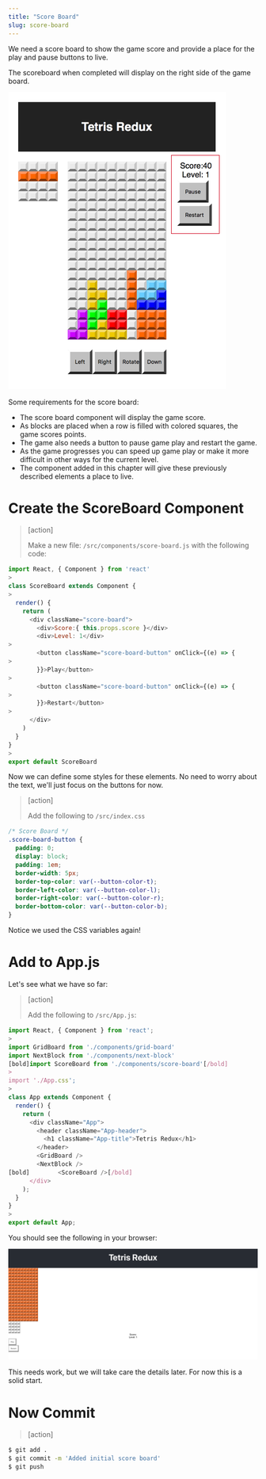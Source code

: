 ```yaml
---
title: "Score Board"
slug: score-board
---
```


We need a score board to show the game score and
provide a place for the play and pause buttons
to live.

The scoreboard when completed will display on the
right side of the game board.

![score-board](assets/score-board.png)

Some requirements for the score board:

- The score board component will display the game score.
- As blocks are placed when a row is filled with colored squares, the game scores points.
- The game also needs a button to pause game play and restart the game.
- As the game progresses you can speed up game play or make it
more difficult in other ways for the current level.
- The component added in this chapter will give these previously described elements a place to live.



# Create the ScoreBoard Component

> [action]
>
> Make a new file: `/src/components/score-board.js` with the following code:
>
```js
import React, { Component } from 'react'
>
class ScoreBoard extends Component {
>
  render() {
    return (
      <div className="score-board">
        <div>Score:{ this.props.score }</div>
        <div>Level: 1</div>
>
        <button className="score-board-button" onClick={(e) => {
>
        }}>Play</button>
>
        <button className="score-board-button" onClick={(e) => {
>
        }}>Restart</button>
>
      </div>
    )
  }
}
>
export default ScoreBoard
```

Now we can define some styles for these elements. No need to worry about
the text, we'll just focus on the buttons for now.

> [action]
>
> Add the following to `/src/index.css`
>
```css
/* Score Board */
.score-board-button {
  padding: 0;
  display: block;
  padding: 1em;
  border-width: 5px;
  border-top-color: var(--button-color-t);
  border-left-color: var(--button-color-l);
  border-right-color: var(--button-color-r);
  border-bottom-color: var(--button-color-b);
}
```

Notice we used the CSS variables again!

# Add to App.js

Let's see what we have so far:

> [action]
>
> Add the following to `/src/App.js`:
>
```js
import React, { Component } from 'react';
>
import GridBoard from './components/grid-board'
import NextBlock from './components/next-block'
[bold]import ScoreBoard from './components/score-board'[/bold]
>
import './App.css';
>
class App extends Component {
  render() {
    return (
      <div className="App">
        <header className="App-header">
          <h1 className="App-title">Tetris Redux</h1>
        </header>
        <GridBoard />
        <NextBlock />
[bold]        <ScoreBoard />[/bold]
      </div>
    );
  }
}
>
export default App;
```

You should see the following in your browser:

![initial-scoreboard](assets/initial-scoreboard.png)

This needs work, but we will take care the details later. For now this is a solid start.

# Now Commit

>[action]
>
```bash
$ git add .
$ git commit -m 'Added initial score board'
$ git push
```
